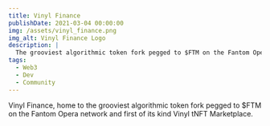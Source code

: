 ```yaml
---
title: Vinyl Finance
publishDate: 2021-03-04 00:00:00
img: /assets/vinyl_finance.png
img_alt: Vinyl Finance Logo
description: |
  The grooviest algorithmic token fork pegged to $FTM on the Fantom Opera network and first of its kind Vinyl tNFT Marketplace
tags:
  - Web3
  - Dev
  - Community
---
```


Vinyl Finance, home to the grooviest algorithmic token fork pegged to $FTM on the Fantom Opera network and first of its kind Vinyl tNFT Marketplace.
